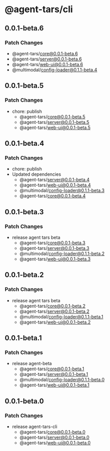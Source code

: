 # @agent-tars/cli

## 0.0.1-beta.6

### Patch Changes

- @agent-tars/core@0.0.1-beta.6
- @agent-tars/server@0.0.1-beta.6
- @agent-tars/web-ui@0.0.1-beta.6
- @multimodal/config-loader@0.1.1-beta.4

## 0.0.1-beta.5

### Patch Changes

- chore: publish
  - @agent-tars/core@0.0.1-beta.5
  - @agent-tars/server@0.0.1-beta.5
  - @agent-tars/web-ui@0.0.1-beta.5

## 0.0.1-beta.4

### Patch Changes

- chore: publish
- Updated dependencies
  - @agent-tars/server@0.0.1-beta.4
  - @agent-tars/web-ui@0.0.1-beta.4
  - @multimodal/config-loader@0.1.1-beta.3
  - @agent-tars/core@0.0.1-beta.4

## 0.0.1-beta.3

### Patch Changes

- release agent tars beta
  - @agent-tars/core@0.0.1-beta.3
  - @agent-tars/server@0.0.1-beta.3
  - @multimodal/config-loader@0.1.1-beta.2
  - @agent-tars/web-ui@0.0.1-beta.3

## 0.0.1-beta.2

### Patch Changes

- release agent tars beta
  - @agent-tars/core@0.0.1-beta.2
  - @agent-tars/server@0.0.1-beta.2
  - @multimodal/config-loader@0.1.1-beta.1
  - @agent-tars/web-ui@0.0.1-beta.2

## 0.0.1-beta.1

### Patch Changes

- release agent-beta
  - @agent-tars/core@0.0.1-beta.1
  - @agent-tars/server@0.0.1-beta.1
  - @multimodal/config-loader@0.1.1-beta.0
  - @agent-tars/web-ui@0.0.1-beta.1

## 0.0.1-beta.0

### Patch Changes

- release agent-tars-cli
  - @agent-tars/core@0.0.1-beta.0
  - @agent-tars/server@0.0.1-beta.0
  - @agent-tars/web-ui@0.0.1-beta.0
